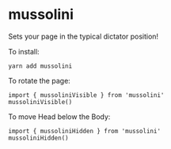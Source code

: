 # mussolini
Sets your page in the typical dictator position!

To install:

```
yarn add mussolini
```

To rotate the page:
```
import { mussoliniVisible } from 'mussolini'
mussoliniVisible()
```

To move Head below the Body:
```
import { mussoliniHidden } from 'mussolini'
mussoliniHidden()
```

